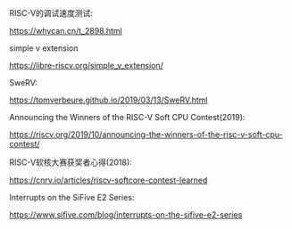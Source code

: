 RISC-V的调试速度测试:

https://whycan.cn/t_2898.html

simple v extension

https://libre-riscv.org/simple_v_extension/

SweRV:

https://tomverbeure.github.io/2019/03/13/SweRV.html

Announcing the Winners of the RISC-V Soft CPU Contest(2019):

https://riscv.org/2019/10/announcing-the-winners-of-the-risc-v-soft-cpu-contest/

RISC-V软核大赛获奖者心得(2018):

https://cnrv.io/articles/riscv-softcore-contest-learned

Interrupts on the SiFive E2 Series:

https://www.sifive.com/blog/interrupts-on-the-sifive-e2-series
